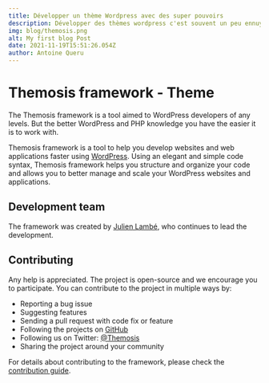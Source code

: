 ```yaml
---
title: Développer un thème Wordpress avec des super pouvoirs
description: Développer des thèmes wordpress c'est souvent un peu ennuyeux... Aujourd'hui nous allons découvrir un framework wordpress remarquable basé sur Laravel.
img: blog/themosis.png
alt: My first blog Post
date: 2021-11-19T15:51:26.054Z
author: Antoine Queru
---
```


Themosis framework - Theme
==========================

The Themosis framework is a tool aimed to WordPress developers of any levels. But the better WordPress and PHP knowledge you have the easier it is to work with.

Themosis framework is a tool to help you develop websites and web applications faster using [WordPress](https://wordpress.org/). Using an elegant and simple code syntax, Themosis framework helps you structure and organize your code and allows you to better manage and scale your WordPress websites and applications.

Development team
----------------
The framework was created by [Julien Lambé](http://www.themosis.com/), who continues to lead the development.

Contributing
------------
Any help is appreciated. The project is open-source and we encourage you to participate. You can contribute to the project in multiple ways by:

- Reporting a bug issue
- Suggesting features
- Sending a pull request with code fix or feature
- Following the projects on [GitHub](https://github.com/themosis)
- Following us on Twitter: [@Themosis](https://twitter.com/Themosis)
- Sharing the project around your community

For details about contributing to the framework, please check the [contribution guide](http://framework.themosis.com/docs/1.3/contributing/).